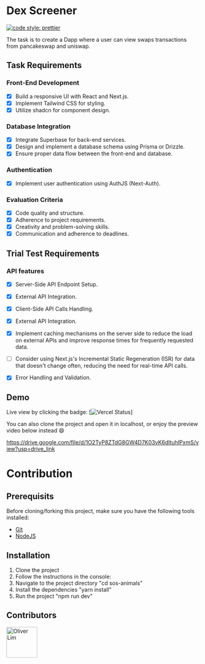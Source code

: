 # Dex Screener

[![code style: prettier](https://img.shields.io/badge/code_style-prettier-ff69b4.svg?style=flat-square)](https://github.com/prettier/prettier)

The task is to create a Dapp where a user can view  swaps transactions from pancakeswap and uniswap.

## Task Requirements
### Front-End Development
- [x] Build a responsive UI with React and Next.js.
- [x] Implement Tailwind CSS for styling.
- [x] Utilize shadcn for component design.

### Database Integration
- [x] Integrate Superbase for back-end services.
- [x] Design and implement a database schema using Prisma or Drizzle.
- [x] Ensure proper data flow between the front-end and database.

### Authentication
- [x] Implement user authentication using AuthJS (Next-Auth).

### Evaluation Criteria
- [x] Code quality and structure.
- [x] Adherence to project requirements.
- [x] Creativity and problem-solving skills.
- [x] Communication and adherence to deadlines.

## Trial Test Requirements

### API features
- [x] Server-Side API Endpoint Setup.
- [x] External API Integration.
- [x] Client-Side API Calls Handling.
- [x] External API Integration.
- [x] Implement caching mechanisms on the server side to reduce the load on external APIs and improve response times for frequently requested data.
- [ ] Consider using Next.js's Incremental Static Regeneration (ISR) for data that doesn't change often, reducing the need for real-time API calls.
- [x] Error Handling and Validation.




## Demo

Live view by clicking the badge: [![Vercel Status](https://test-trial-oliver.vercel.app/)]

You can also clone the project and open it in localhost, or enjoy the preview
video below instead :smile:

https://drive.google.com/file/d/1O2TyP8ZTdG8GW4D7K03vK6dltuhIPxmS/view?usp=drive_link

# Contribution

## Prerequisits

Before cloning/forking this project, make sure you have the following tools installed:

- [Git](https://git-scm.com/downloads)
- [NodeJS](https://nodejs.org/en/download/)

## Installation

1. Clone the project
2. Follow the instructions in the console:
3. Navigate to the project directory "cd sos-animals"
4. Install the dependencies "yarn install"
5. Run the project "npm run dev"

## Contributors

[//]: contributor-faces

<a href="https://github.com/Oliver-Lim-FullStackDev"><img src="https://avatars.githubusercontent.com/u/164778306?v=4" title="Oliver Lim" width="80" height="80"></a>

[//]: contributor-faces
